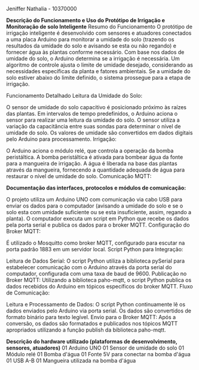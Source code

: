 Jeniffer Nathalia - 10370000

**Descrição do Funcionamento e Uso do Protótipo de Irrigação e Monitoração de solo Inteligente**
Resumo do Funcionamento
O protótipo de irrigação inteligente é desenvolvido com sensores e atuadores conectados a uma placa Arduino para monitorar a umidade do solo (trazendo os resultados da umidade do solo e avisando se esta ou não regando) e fornecer água às plantas conforme necessário. Com base nos dados de umidade do solo, o Arduino determina se a irrigação é necessária. Um algoritmo de controle ajusta o limite de umidade desejado, considerando as necessidades específicas da planta e fatores ambientais. Se a umidade do solo estiver abaixo do limite definido, o sistema prossegue para a etapa de irrigação.

Funcionamento Detalhado
Leitura da Umidade do Solo:

O sensor de umidade do solo capacitivo é posicionado próximo às raízes das plantas.
Em intervalos de tempo predefinidos, o Arduino aciona o sensor para realizar uma leitura da umidade do solo.
O sensor utiliza a variação da capacitância entre suas sondas para determinar o nível de umidade do solo.
Os valores de umidade são convertidos em dados digitais pelo Arduino para processamento.
Irrigação:

O Arduino aciona o módulo relé, que controla a operação da bomba peristáltica.
A bomba peristáltica é ativada para bombear água da fonte para a mangueira de irrigação.
A água é liberada na base das plantas através da mangueira, fornecendo a quantidade adequada de água para restaurar o nível de umidade do solo.
Comunicação MQTT:

**Documentação das interfaces, protocolos e módulos de comunicação:**

O projeto utiliza um Arduino UNO com comunicação via cabo USB para enviar os dados para o computador (avisando a umidade do solo e se o solo esta com umidade suficiente ou se esta insuficiente, assim, regando a planta).
O computador executa um script em Python que recebe os dados pela porta serial e publica os dados para o broker MQTT.
Configuração do Broker MQTT:

É utilizado o Mosquitto como broker MQTT, configurado para escutar na porta padrão 1883 em um servidor local.
Script Python para Integração:

Leitura de Dados Serial: O script Python utiliza a biblioteca pySerial para estabelecer comunicação com o Arduino através da porta serial do computador, configurada com uma taxa de baud de 9600.
Publicação no Broker MQTT: Utilizando a biblioteca paho-mqtt, o script Python publica os dados recebidos do Arduino em tópicos específicos do broker MQTT.
Fluxo de Comunicação:

Leitura e Processamento de Dados: O script Python continuamente lê os dados enviados pelo Arduino via porta serial. Os dados são convertidos de formato binário para texto legível.
Envio para o Broker MQTT: Após a conversão, os dados são formatados e publicados nos tópicos MQTT apropriados utilizando a função publish da biblioteca paho-mqtt.


**Descrição do hardware utilizado (plataformas de desenvolvimento, sensores, atuadores)**
01 Arduino UNO
01 Sensor de umidade do solo
01 Módulo relé
01 Bomba d'água
01 Fonte 5V para conectar na bomba d'água
01 USB A-B
01 Mangueira utilizada na bomba d'água


